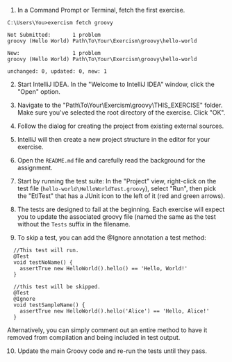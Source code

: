 1) In a Command Prompt or Terminal, fetch the first exercise.

```
C:\Users\You>exercism fetch groovy

Not Submitted:       1 problem
groovy (Hello World) Path\To\Your\Exercism\groovy\hello-world

New:                 1 problem
groovy (Hello World) Path\To\Your\Exercism\groovy\hello-world

unchanged: 0, updated: 0, new: 1
```

2) Start IntelliJ IDEA. In the "Welcome to IntelliJ IDEA" window, click the "Open" option.

3) Navigate to the "Path\To\Your\Exercism\groovy\THIS_EXERCISE" folder.  Make sure you've selected the root directory of the exercise. Click "OK".

4) Follow the dialog for creating the project from existing external sources.

5) IntelliJ will then create a new project structure in the editor for your exercise.

6) Open the `README.md` file and carefully read the background for the assignment.

7) Start by running the test suite: In the "Project" view, right-click on the test file (`hello-world\HelloWorldTest.groovy`), select "Run", then pick the "EtlTest" that has a JUnit icon to the left of it (red and green arrows).

8) The tests are designed to fail at the beginning. Each exercise will expect you to update the associated groovy file (named the same as the test without the ````Tests```` suffix in the filename.

9) To skip a test, you can add the @Ignore annotation a test method:

````
  //This test will run.
  @Test
  void testNoName() {
    assertTrue new HelloWorld().hello() == 'Hello, World!'
  }

  //this test will be skipped.
  @Test
  @Ignore
  void testSampleName() {
    assertTrue new HelloWorld().hello('Alice') == 'Hello, Alice!'
  }
````

Alternatively, you can simply comment out an entire method to have it removed from compilation and being included in test output.

10) Update the main Groovy code and re-run the tests until they pass.
